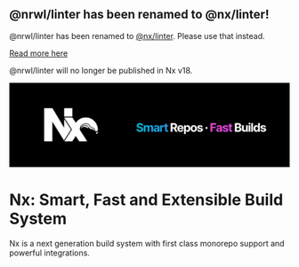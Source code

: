 ## @nrwl/linter has been renamed to @nx/linter!

@nrwl/linter has been renamed to [@nx/linter](https://www.npmjs.com/package/@nx/linter). Please use that instead.

[Read more here](https://nx.dev/recipes/other/rescope)

@nrwl/linter will no longer be published in Nx v18.

<p style="text-align: center;"><img src="https://raw.githubusercontent.com/nrwl/nx/master/images/nx.png" width="600" alt="Nx - Smart, Fast and Extensible Build System"></p>

# Nx: Smart, Fast and Extensible Build System

Nx is a next generation build system with first class monorepo support and powerful integrations.

